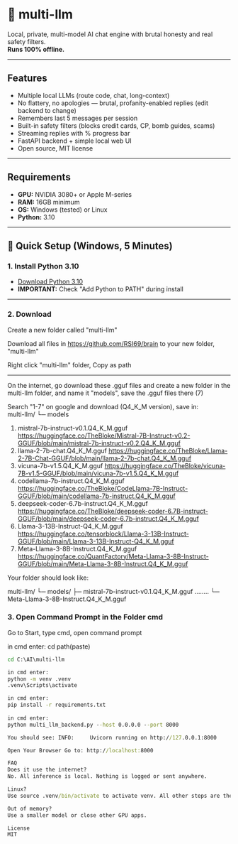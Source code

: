 # 🧠 multi-llm

Local, private, multi-model AI chat engine with brutal honesty and real safety filters.  
**Runs 100% offline.**

---

## Features

- Multiple local LLMs (route code, chat, long-context)
- No flattery, no apologies — brutal, profanity-enabled replies (edit backend to change)
- Remembers last 5 messages per session
- Built-in safety filters (blocks credit cards, CP, bomb guides, scams)
- Streaming replies with % progress bar
- FastAPI backend + simple local web UI
- Open source, MIT license

---

## Requirements

- **GPU:** NVIDIA 3080+ or Apple M-series  
- **RAM:** 16GB minimum  
- **OS:** Windows (tested) or Linux  
- **Python:** 3.10

---

## 🚀 Quick Setup (Windows, 5 Minutes)

### 1. Install Python 3.10

- [Download Python 3.10](https://www.python.org/downloads/release/python-3100/)
- **IMPORTANT:** Check "Add Python to PATH" during install

---

### 2. Download

Create a new folder called "multi-llm"

Download all files in https://github.com/RSI69/brain to your new folder, "multi-llm"

Right click "multi-llm" folder, Copy as path

---

On the internet, go download these .gguf files and create a new folder in the multi-llm folder, and name it "models", save the .gguf files there (7)

Search "1-7" on google and download (Q4_K_M version), save in:                 
multi-llm/
 └─ models

1. mistral-7b-instruct-v0.1.Q4_K_M.gguf          https://huggingface.co/TheBloke/Mistral-7B-Instruct-v0.2-GGUF/blob/main/mistral-7b-instruct-v0.2.Q4_K_M.gguf
2. llama-2-7b-chat.Q4_K_M.gguf                   https://huggingface.co/TheBloke/Llama-2-7B-Chat-GGUF/blob/main/llama-2-7b-chat.Q4_K_M.gguf
3. vicuna-7b-v1.5.Q4_K_M.gguf                    https://huggingface.co/TheBloke/vicuna-7B-v1.5-GGUF/blob/main/vicuna-7b-v1.5.Q4_K_M.gguf
4. codellama-7b-instruct.Q4_K_M.gguf             https://huggingface.co/TheBloke/CodeLlama-7B-Instruct-GGUF/blob/main/codellama-7b-instruct.Q4_K_M.gguf
5. deepseek-coder-6.7b-instruct.Q4_K_M.gguf      https://huggingface.co/TheBloke/deepseek-coder-6.7B-instruct-GGUF/blob/main/deepseek-coder-6.7b-instruct.Q4_K_M.gguf
6. Llama-3-13B-Instruct-Q4_K_M.gguf              https://huggingface.co/tensorblock/Llama-3-13B-Instruct-GGUF/blob/main/Llama-3-13B-Instruct-Q4_K_M.gguf
7. Meta-Llama-3-8B-Instruct.Q4_K_M.gguf          https://huggingface.co/QuantFactory/Meta-Llama-3-8B-Instruct-GGUF/blob/main/Meta-Llama-3-8B-Instruct.Q4_K_M.gguf

Your folder should look like:

multi-llm/
 └─ models/
      ├─ mistral-7b-instruct-v0.1.Q4_K_M.gguf
       ........
      └─ Meta-Llama-3-8B-Instruct.Q4_K_M.gguf

### 3. Open Command Prompt in the Folder cmd

Go to Start, type cmd, open command prompt

in cmd enter:
cd path(paste) 

```cmd example
cd C:\AI\multi-llm

in cmd enter:
python -m venv .venv
.venv\Scripts\activate

in cmd enter:
pip install -r requirements.txt
 
in cmd enter:
python multi_llm_backend.py --host 0.0.0.0 --port 8000

You should see: INFO:     Uvicorn running on http://127.0.0.1:8000

Open Your Browser Go to: http://localhost:8000

FAQ
Does it use the internet?
No. All inference is local. Nothing is logged or sent anywhere.

Linux?
Use source .venv/bin/activate to activate venv. All other steps are the same.

Out of memory?
Use a smaller model or close other GPU apps.

License
MIT
